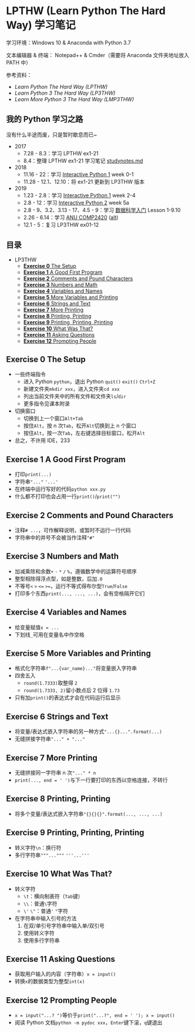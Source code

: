 # LPTHW (Learn Python The Hard Way) 学习笔记

学习环境：Windows 10 & Anaconda with Python 3.7

文本编辑器 & 终端： Notepad++ & Cmder（需要将 Anaconda 文件夹地址放入 PATH 中）

参考资料：
- *Learn Python The Hard Way (LPTHW)*
- *Learn Python 3 The Hard Way (LP3THW)*
- *Learn More Python 3 The Hard Way (LMP3THW)*

## 我的 Python 学习之路

没有什么半途而废，只是暂时歇息而已~

- 2017
	- 7.28 - 8.3：学习 LPTHW ex1-21
	- 8.4：整理 LPTHW ex1-21 学习笔记 [studynotes.md](https://github.com/lctfwyt/LPTHW/blob/master/studynotes.md)
- 2018
	- 11.16 - 22：学习 [Interactive Python 1](https://www.coursera.org/learn/interactive-python-1) week 0-1
	- 11.28 - 12.1、12.10：将 ex1-21 更新到 LP3THW 版本
- 2019
	- 1.23 - 2.8：学习 [Interactive Python 1](https://www.coursera.org/learn/interactive-python-1) week 2-4
	- 2.8 - 12：学习 [Interactive Python 2](https://www.coursera.org/learn/interactive-python-2) week 5a
	- 2.8 - 9、3.2、3.13 - 17、4.5 - 9：学习 [数据科学入门](https://cn.udacity.com/course/intro-to-data-science--ud359) Lesson 1-9.10
	- 2.26 - 6.14：学习 [ANU COMP2420](https://cs.anu.edu.au/courses/comp2420/) ([alt](https://programsandcourses.anu.edu.au/2019/course/COMP2420))
	- 12.1 - 5：复习 LP3THW ex01-12

## 目录

- LP3THW
	- [**Exercise 0** The Setup](#Exercise-0-The-Setup)
	- [**Exercise 1** A Good First Program](#Exercise-1-A-Good-First-Program)
	- [**Exercise 2** Comments and Pound Characters](#Exercise-2-Comments-and-Pound-Characters)
	- [**Exercise 3** Numbers and Math](#Exercise-3-Numbers-and-Math)
	- [**Exercise 4** Variables and Names](#Exercise-4-Variables-and-Names)
	- [**Exercise 5** More Variables and Printing](#Exercise-5-More-Variables-and-Printing)
	- [**Exercise 6** Strings and Text](#Exercise-6-Strings-and-Text)
	- [**Exercise 7** More Printing](#Exercise-7-More-Printing)
	- [**Exercise 8** Printing, Printing](#Exercise-8-Printing-Printing)
	- [**Exercise 9** Printing, Printing, Printing](#Exercise-9-Printing-Printing-Printing)
	- [**Exercise 10** What Was That?](#Exercise-10-What-Was-That)
	- [**Exercise 11** Asking Questions](#Exercise-11-Asking-Questions)
	- [**Exercise 12** Prompting People](#Exercise-12-Prompting-People)

## Exercise 0 The Setup

- 一些终端指令
	- 进入 Python `python`，退出 Python `quit()` `exit()` `Ctrl+Z`
	- 新建文件夹`mkdir xxx`，进入文件夹`cd xxx`
	- 列出当前文件夹中的所有文件和文件夹`ls`/`dir`
	- 更多指令见课本附录
- 切换窗口
	- 切换到上一个窗口`Alt+Tab`
	- 按住`Alt`，按 n 次`Tab`，松开`Alt`切换到上 n 个窗口
	- 按住`Alt`，按一次`Tab`，左右键选择目标窗口，松开`Alt`
- 总之，不许用 IDE，233

## Exercise 1 A Good First Program

- 打印`print(...)`
- 字符串`"..."` `'...'`
- 在终端中运行写好的代码`python xxx.py`
- 什么都不打印也会占用一行`print()`/`print("")`

## Exercise 2 Comments and Pound Characters

- 注释`# ...`，可作解释说明，或暂时不运行一行代码
- 字符串中的井号不会被当作注释`"#"`

## Exercise 3 Numbers and Math

- 加减乘除和余数`+` `-` `*` `/` `%`，遵循数学中的运算符号顺序
- 整型相除得浮点型，如是整数，后加`.0`
- 不等号`<` `>` `<=` `>=`，运行不等式得布尔型`True`/`False`
- 打印多个东西`print(..., ..., ...)`，会有空格隔开它们

## Exercise 4 Variables and Names

- 给变量赋值`x = ...`
- 下划线`_`可用在变量名中作空格

## Exercise 5 More Variables and Printing

- 格式化字符串`f"...{var_name}..."`将变量嵌入字符串
- 四舍五入
	- `round(1.7333)`取整得 `2`
	- `round(1.7333, 2)`留小数点后 2 位得 `1.73`
- 只有加`print()`的表达式才会在代码运行后显示

## Exercise 6 Strings and Text

- 将变量/表达式嵌入字符串的另一种方式`"...{}...".format(...)`
- 无缝拼接字符串`"..." + "..."`

## Exercise 7 More Printing

- 无缝拼接同一字符串 n 次`"..." * n`
- `print(..., end = ' ')`与下一行要打印的东西以空格连接，不转行

## Exercise 8 Printing, Printing

- 将多个变量/表达式嵌入字符串`"{}{}{}".format(..., ..., ...)`

## Exercise 9 Printing, Printing, Printing

- 转义字符`\n`：换行符
- 多行字符串`"""..."""` `'''...'''`

## Exercise 10 What Was That?

- 转义字符
	- `\t`：横向制表符（`Tab`键）
	- `\\`：普通`\`字符
	- `\'` `\"`：普通`'` `"`字符
- 在字符串中输入引号的方法
	1. 在双/单引号字符串中输入单/双引号
	2. 使用转义字符
	3. 使用多行字符串

## Exercise 11 Asking Questions

- 获取用户输入的内容（字符串）`x = input()`
- 转换`x`的数据类型为整型`int(x)`

## Exercise 12 Prompting People

- `x = input("...? ")`等价于`print("...?", end = ' '); x = input()`
- 阅读 Python 文档`python -m pydoc xxx`，`Enter`键下滚，`q`键退出